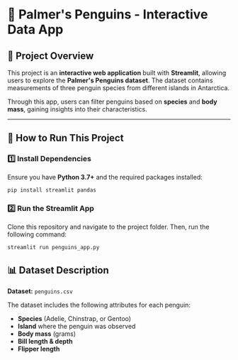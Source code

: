 # 🐧 Palmer's Penguins - Interactive Data App  

## 📌 Project Overview  
This project is an **interactive web application** built with **Streamlit**, allowing users to explore the **Palmer's Penguins dataset**. The dataset contains measurements of three penguin species from different islands in Antarctica.  

Through this app, users can filter penguins based on **species** and **body mass**, gaining insights into their characteristics.  

---

## 🚀 How to Run This Project  

### 1️⃣ Install Dependencies  
Ensure you have **Python 3.7+** and the required packages installed:  
```sh
pip install streamlit pandas
```
### 2️⃣ Run the Streamlit App  
Clone this repository and navigate to the project folder. Then, run the following command:  

```sh
streamlit run penguins_app.py
```
## 📊 Dataset Description  
**Dataset:** `penguins.csv`

The dataset includes the following attributes for each penguin:
- **Species** (Adelie, Chinstrap, or Gentoo)
- **Island** where the penguin was observed
- **Body mass** (grams)
- **Bill length & depth**
- **Flipper length**
